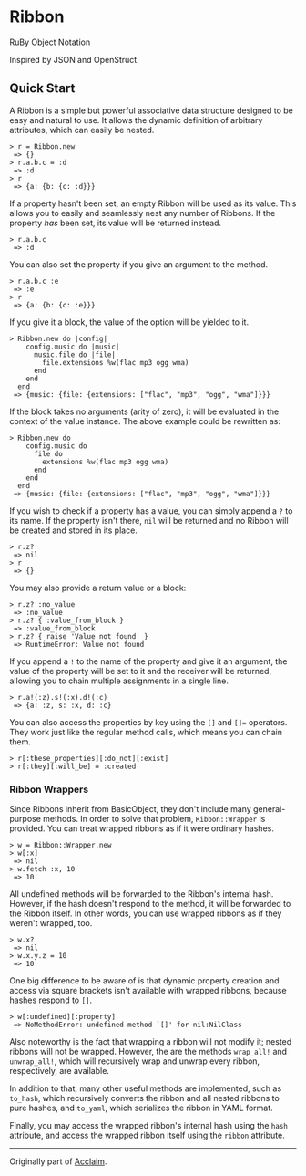 # Ribbon

RuBy Object Notation

Inspired by JSON and OpenStruct.

## Quick Start

A Ribbon is a simple but powerful associative data structure designed to be easy
and natural to use. It allows the dynamic definition of arbitrary attributes,
which can easily be nested.

    > r = Ribbon.new
     => {}
    > r.a.b.c = :d
     => :d
    > r
     => {a: {b: {c: :d}}}

If a property hasn't been set, an empty Ribbon will be used as its value. This
allows you to easily and seamlessly nest any number of Ribbons. If the property
_has_ been set, its value will be returned instead.

    > r.a.b.c
     => :d

You can also set the property if you give an argument to the method.

    > r.a.b.c :e
     => :e
    > r
     => {a: {b: {c: :e}}}

If you give it a block, the value of the option will be yielded to it.

    > Ribbon.new do |config|
        config.music do |music|
          music.file do |file|
            file.extensions %w(flac mp3 ogg wma)
          end
        end
      end
     => {music: {file: {extensions: ["flac", "mp3", "ogg", "wma"]}}}

If the block takes no arguments (arity of zero), it will be evaluated in the
context of the value instance. The above example could be rewritten as:

    > Ribbon.new do
        config.music do
          file do
            extensions %w(flac mp3 ogg wma)
          end
        end
      end
     => {music: {file: {extensions: ["flac", "mp3", "ogg", "wma"]}}}

If you wish to check if a property has a value, you can simply append a `?` to
its name. If the property isn't there, `nil` will be returned and no Ribbon will
be created and stored in its place.

    > r.z?
     => nil
    > r
     => {}

You may also provide a return value or a block:

    > r.z? :no_value
     => :no_value
    > r.z? { :value_from_block }
     => :value_from_block
    > r.z? { raise 'Value not found' }
     => RuntimeError: Value not found

If you append a `!` to the name of the property and give it an argument, the
value of the property will be set to it and the receiver will be returned,
allowing you to chain multiple assignments in a single line.

    > r.a!(:z).s!(:x).d!(:c)
     => {a: :z, s: :x, d: :c}

You can also access the properties by key using the `[]` and `[]=` operators.
They work just like the regular method calls, which means you can chain them.

    > r[:these_properties][:do_not][:exist]
    > r[:they][:will_be] = :created

### Ribbon Wrappers

Since Ribbons inherit from BasicObject, they don't include many general-purpose
methods. In order to solve that problem, `Ribbon::Wrapper` is provided. You can
treat wrapped ribbons as if it were ordinary hashes.

    > w = Ribbon::Wrapper.new
    > w[:x]
     => nil
    > w.fetch :x, 10
     => 10

All undefined methods will be forwarded to the Ribbon's internal hash. However,
if the hash doesn't respond to the method, it will be forwarded to the Ribbon
itself. In other words, you can use wrapped ribbons as if they weren't wrapped,
too.

    > w.x?
     => nil
    > w.x.y.z = 10
     => 10

One big difference to be aware of is that dynamic property creation and access
via square brackets isn't available with wrapped ribbons, because hashes respond
to `[]`.

    > w[:undefined][:property]
     => NoMethodError: undefined method `[]' for nil:NilClass

Also noteworthy is the fact that wrapping a ribbon will not modify it; nested
ribbons will not be wrapped. However, the are the methods `wrap_all!` and
`unwrap_all!`, which will recursively wrap and unwrap every ribbon,
respectively, are available.

In addition to that, many other useful methods are implemented, such as
`to_hash`, which recursively converts the ribbon and all nested ribbons to pure
hashes, and `to_yaml`, which serializes the ribbon in YAML format.

Finally, you may access the wrapped ribbon's internal hash using the `hash`
attribute, and access the wrapped ribbon itself using the `ribbon` attribute.

---

Originally part of [Acclaim](https://github.com/matheusmoreira/acclaim).
